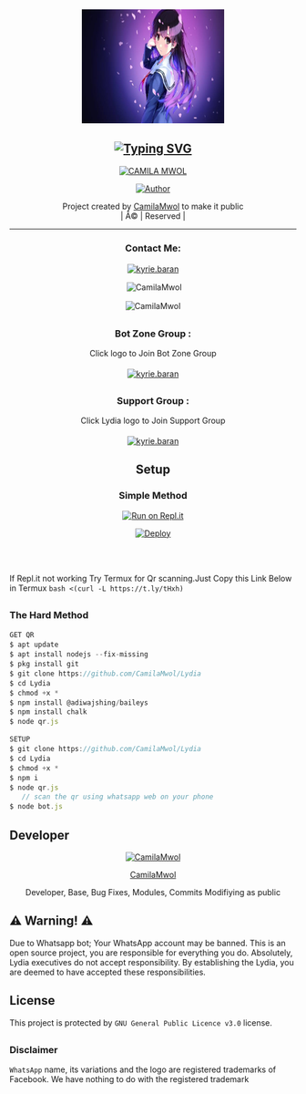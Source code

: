

<div align="center">
        <img src="images (1).jpeg" alt="GIF" width="250" height="200"/>
</p>

<div align="center">

## [![Typing SVG](https://readme-typing-svg.herokuapp.com?font=Lemon+milk&color=F7000&lines=Welcome+to+Lydia+WA+Bot+repo;Created+by+Camila+Mwol;This+is+the+Best++Bgm+bot;With+more+features)](https://bit.ly/2VM4lxF)

 </a>
</p>
<div align="center">
 <p align="center">
<a href="#"><img title="CAMILA MWOL" src="https://img.shields.io/badge/CAMILAMWOL-red?colorA=%23ff0000&colorB=%23017e40&style=for-the-badge"></a>
</p>
  <p align="center">
<a href="https://github.com/CamilaMwol"><img title="Author" src="https://img.shields.io/badge/Author-CamilaMwol/Lydia?color=blue&style=for-the-badge&logo=whatsapp"></a>
</p>
</div>
<p align="center">
Project created by <a href="https://github.com/CamilaMwol">CamilaMwol</a> to make it public
    <br>
       | Â© |
        Reserved |
    <br> 
</p>

----

<h3 align="center">Contact Me:</h3>
<p align="center">
<a href="https://wa.me/917909139146" target="blank"><img align="center" src="https://img.shields.io/badge/CLICK HERE TO CONTACT CAMILAMWOL VIA WHATSAPP-red?colorA=%23ff0000&colorB=%23017e40&style=for-the-badge" alt="kyrie.baran" height="40" width="370" /></a>
</p>


</p>
  

<p align="center">

<p>&nbsp;<img align="center" src="https://github-readme-stats.vercel.app/api?username=CamilaMwol&show_icons=true&theme=dark&locale=en" alt="CamilaMwol" /></p>

<p><img align="center" src="https://github-readme-streak-stats.herokuapp.com/?user=CamilaMwol&theme=dark" alt="CamilaMwol" /></p>
</p>


##
  <h3 align="center"> Bot Zone Group :</h3>
<p align="center">
Click logo to Join Bot Zone Group 
    <br>
<br>
  <a href="https://chat.whatsapp.com/LID4rdRz3g77f3ofxqYkOb" target="blank"><img align="center" src="https://i.imgur.com/WCm2AcP.jpeg" alt="kyrie.baran" height="180" width="200" /></a>
</p>

## 
  <h3 align="center"> Support Group :</h3>
<p align="center">
Click Lydia logo to Join Support Group 
    <br>
<br>
  <a href="https://chat.whatsapp.com/GMLkjdu4k1t9iTGhJSNWFX" target="blank"><img align="center" src="https://i.imgur.com/YlG2w4b.jpeg" alt="kyrie.baran" height="180" width="200" /></a>
</p>
    
## Setup
<div align="center">

  ### Simple Method
  
[![Run on Repl.it](https://repl.it/badge/github/quiec/whatsAlfa)](https://replit.com/@phaticusthiccy/WhatsAsena-QR)

[![Deploy](https://www.herokucdn.com/deploy/button.svg)](https://heroku.com/deploy?template=https://github.com/CamilaMwol/Lydia.git)
     </div>
<br>
<br >
 



 
 <div align="left">
  
  If Repl.it not working Try Termux for Qr scanning.Just Copy this Link Below in Termux
```bash <(curl -L https://t.ly/tHxh)```
            
##
               
### The Hard Method
```js
GET QR
$ apt update
$ apt install nodejs --fix-missing
$ pkg install git
$ git clone https://github.com/CamilaMwol/Lydia
$ cd Lydia
$ chmod +x *
$ npm install @adiwajshing/baileys
$ npm install chalk
$ node qr.js
```
      
```js
SETUP
$ git clone https://github.com/CamilaMwol/Lydia
$ cd Lydia
$ chmod +x *
$ npm i
$ node qr.js
   // scan the qr using whatsapp web on your phone
$ node bot.js
   ```        


## Developer
  <div align="center">
    
  [![CamilaMwol](https://github.com/CamilaMwol.png?size=100)](https://github.com/CamilaMwol)  

 [CamilaMwol](https://github.com/CamilaMwol) 
         
Developer, Base, Bug Fixes,  Modules, Commits Modifiying  as   public 
  </div>

## ⚠️ Warning! ⚠️

Due to Whatsapp bot; Your WhatsApp account may be banned.
This is an open source project, you are responsible for everything you do. 
Absolutely, Lydia executives do not accept responsibility.
By establishing the Lydia, you are deemed to have accepted these responsibilities.





## License

This project is protected by `GNU General Public Licence v3.0` license.
##

### Disclaimer

`WhatsApp` name, its variations and the logo are registered trademarks of Facebook. We have nothing to do with the registered trademark


